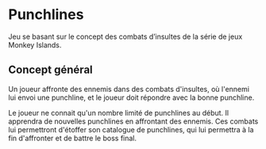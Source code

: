 # Punchlines
Jeu se basant sur le concept des combats d’insultes de la série de jeux Monkey Islands.

## Concept général
Un joueur affronte des ennemis dans des combats d'insultes, où l'ennemi lui envoi une punchline, et le joueur doit répondre avec la bonne punchline.

Le joueur ne connait qu'un nombre limité de punchlines au début. Il apprendra de nouvelles punchlines en affrontant des ennemis.
Ces combats lui permettront d'étoffer son catalogue de punchlines, qui lui permettra à la fin d'affronter et de battre le boss final.
